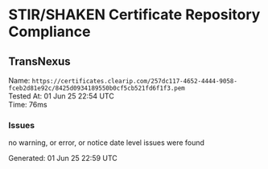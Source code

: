 # STIR/SHAKEN Certificate Repository Compliance

## TransNexus

Name: `https://certificates.clearip.com/257dc117-4652-4444-9058-fceb2d81e92c/8425d0934189550b0cf5cb521fd6f1f3.pem`\
Tested At: 01 Jun 25 22:54 UTC\
Time: 76ms

### Issues

no warning, or error, or notice date level issues were found

Generated: 01 Jun 25 22:59 UTC